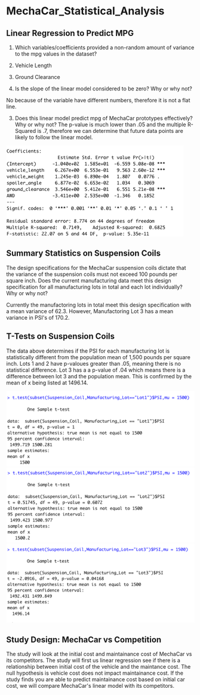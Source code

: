 # MechaCar_Statistical_Analysis

## Linear Regression to Predict MPG

1. Which variables/coefficients provided a non-random amount of variance to the mpg values in the dataset?
  1. Vehicle Length 
  2. Ground Clearance
  
2. Is the slope of the linear model considered to be zero? Why or why not?

  No because of the variable have different numbers, therefore it is not a flat line. 

3. Does this linear model predict mpg of MechaCar prototypes effectively? Why or why not?
  The p-value is much lower than .05 and the multiple R-Squared is .7, therefore we can determine that future data points are likely to follow the linear model.
  
  ![Del_2](Resources/Del_2.png)

## Summary Statistics on Suspension Coils
The design specifications for the MechaCar suspension coils dictate that the variance of the suspension coils must not exceed 100 pounds per square inch. Does the current manufacturing data meet this design specification for all manufacturing lots in total and each lot individually? Why or why not?

  Currently the manufactoring lots in total meet this design specification with a mean variance of 62.3. However, Manufactoring Lot 3 has a mean variance in PSI's of 170.2. 
  
## T-Tests on Suspension Coils

The data above determines if the PSI for each manufacturing lot is statistically different from the population mean of 1,500 pounds per square inch. Lots 1 and 2 have p-valoues greater than .05, meaning there is no statistical difference. Lot 3 has a a p-value of .04 which means there is a difference between lot 3 and the population mean. This is confirmed by the mean of x being listed at 1496.14. 

![Lot_1](Resources/Lot_1.png)
![Lot_2](Resources/Lot_2.png)
![Lot_3](Resources/Lot_3.png)


## Study Design: MechaCar vs Competition
The study will look at the initial cost and maintainance cost of MechaCar vs its competitors. The study will first us linear regression see if there is a relationship between initial cost of the vehicle and the maintance cost. The null hypothesis is vehicle cost does not impact maintainance cost. If the study finds you are able to predict maintainance cost based on initial car cost, we will compare MechaCar's linear model with its competitors. 
